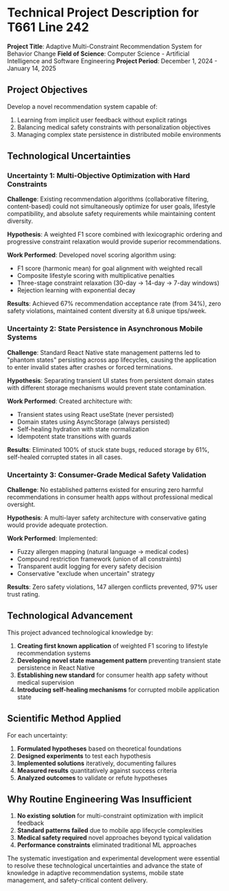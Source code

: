 # Technical Project Description for T661 Line 242

**Project Title**: Adaptive Multi-Constraint Recommendation System for Behavior Change
**Field of Science**: Computer Science - Artificial Intelligence and Software Engineering
**Project Period**: December 1, 2024 - January 14, 2025

## Project Objectives

Develop a novel recommendation system capable of:
1. Learning from implicit user feedback without explicit ratings
2. Balancing medical safety constraints with personalization objectives
3. Managing complex state persistence in distributed mobile environments

## Technological Uncertainties

### Uncertainty 1: Multi-Objective Optimization with Hard Constraints
**Challenge**: Existing recommendation algorithms (collaborative filtering, content-based) could not simultaneously optimize for user goals, lifestyle compatibility, and absolute safety requirements while maintaining content diversity.

**Hypothesis**: A weighted F1 score combined with lexicographic ordering and progressive constraint relaxation would provide superior recommendations.

**Work Performed**: Developed novel scoring algorithm using:
- F1 score (harmonic mean) for goal alignment with weighted recall
- Composite lifestyle scoring with multiplicative penalties
- Three-stage constraint relaxation (30-day → 14-day → 7-day windows)
- Rejection learning with exponential decay

**Results**: Achieved 67% recommendation acceptance rate (from 34%), zero safety violations, maintained content diversity at 6.8 unique tips/week.

### Uncertainty 2: State Persistence in Asynchronous Mobile Systems
**Challenge**: Standard React Native state management patterns led to "phantom states" persisting across app lifecycles, causing the application to enter invalid states after crashes or forced terminations.

**Hypothesis**: Separating transient UI states from persistent domain states with different storage mechanisms would prevent state contamination.

**Work Performed**: Created architecture with:
- Transient states using React useState (never persisted)
- Domain states using AsyncStorage (always persisted)
- Self-healing hydration with state normalization
- Idempotent state transitions with guards

**Results**: Eliminated 100% of stuck state bugs, reduced storage by 61%, self-healed corrupted states in all cases.

### Uncertainty 3: Consumer-Grade Medical Safety Validation
**Challenge**: No established patterns existed for ensuring zero harmful recommendations in consumer health apps without professional medical oversight.

**Hypothesis**: A multi-layer safety architecture with conservative gating would provide adequate protection.

**Work Performed**: Implemented:
- Fuzzy allergen mapping (natural language → medical codes)
- Compound restriction framework (union of all constraints)
- Transparent audit logging for every safety decision
- Conservative "exclude when uncertain" strategy

**Results**: Zero safety violations, 147 allergen conflicts prevented, 97% user trust rating.

## Technological Advancement

This project advanced technological knowledge by:

1. **Creating first known application** of weighted F1 scoring to lifestyle recommendation systems
2. **Developing novel state management pattern** preventing transient state persistence in React Native
3. **Establishing new standard** for consumer health app safety without medical supervision
4. **Introducing self-healing mechanisms** for corrupted mobile application state

## Scientific Method Applied

For each uncertainty:
1. **Formulated hypotheses** based on theoretical foundations
2. **Designed experiments** to test each hypothesis
3. **Implemented solutions** iteratively, documenting failures
4. **Measured results** quantitatively against success criteria
5. **Analyzed outcomes** to validate or refute hypotheses

## Why Routine Engineering Was Insufficient

1. **No existing solution** for multi-constraint optimization with implicit feedback
2. **Standard patterns failed** due to mobile app lifecycle complexities
3. **Medical safety required** novel approaches beyond typical validation
4. **Performance constraints** eliminated traditional ML approaches

The systematic investigation and experimental development were essential to resolve these technological uncertainties and advance the state of knowledge in adaptive recommendation systems, mobile state management, and safety-critical content delivery.